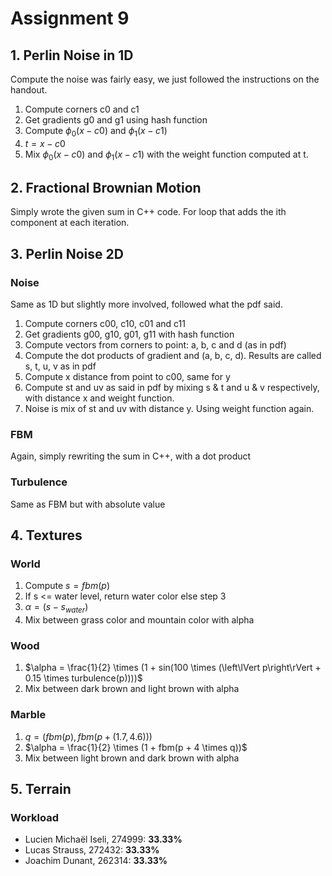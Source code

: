 # Assignment 9

## 1. Perlin Noise in 1D
Compute the noise was fairly easy, we just followed the instructions on the handout.
1. Compute corners c0 and c1
2. Get gradients g0 and g1 using hash function
3. Compute $\phi_0(x - c0)$ and $\phi_1(x - c1)$
4. $t = x - c0$
5. Mix $\phi_0(x - c0)$ and $\phi_1(x - c1)$ with the weight function computed at t.

## 2. Fractional Brownian Motion
Simply wrote the given sum in C++ code. For loop that adds the ith component at each iteration.

## 3. Perlin Noise 2D
### Noise
Same as 1D but slightly more involved, followed what the pdf said.
1. Compute corners c00, c10, c01 and c11
2. Get gradients g00, g10, g01, g11 with hash function
3. Compute vectors from corners to point: a, b, c and d (as in pdf)
4. Compute the dot products of gradient and (a, b, c, d). Results are called s, t, u, v as in pdf
5. Compute x distance from point to c00, same for y
6. Compute st and uv as said in pdf by mixing s & t and u & v respectively, with distance x and weight function.
7. Noise is mix of st and uv with distance y. Using weight function again.

### FBM
Again, simply rewriting the sum in C++, with a dot product

### Turbulence
Same as FBM but with absolute value

## 4. Textures
### World
1. Compute $s = fbm(p)$
2. If s <= water level, return water color else step 3
3. $\alpha = (s - s_{water})$
4. Mix between grass color and mountain color with alpha

### Wood
1. $\alpha = \frac{1}{2} \times (1 + sin(100 \times (\left\lVert p\right\rVert + 0.15 \times turbulence(p))))$
2. Mix between dark brown and light brown with alpha

### Marble
1. $q = (fbm(p), fbm(p + (1.7, 4.6)))$
2. $\alpha = \frac{1}{2} \times (1 + fbm(p + 4 \times q))$
3. Mix between light brown and dark brown with alpha

## 5. Terrain

### Workload
- Lucien Michaël Iseli, 274999: **33.33%**
- Lucas Strauss, 272432: **33.33%**
- Joachim Dunant, 262314: **33.33%**

